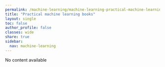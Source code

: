 ```yaml
---
permalink: /machine-learning/machine-learning-practical-machine-learning-books/
title: "Practical machine learning books"
layout: single
toc: false
author_profile: false
classes: wide
share: true
sidebar:
  nav: machine-learning
---
```


No content available